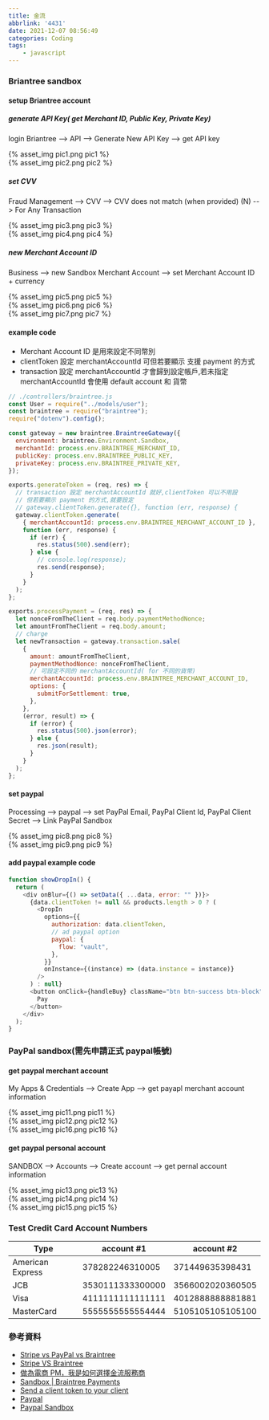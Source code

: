 ```yaml
---
title: 金流
abbrlink: '4431'
date: 2021-12-07 08:56:49
categories: Coding
tags:
	- javascript
---
```



### Briantree sandbox
#### setup Briantree account
##### generate API Key( get Merchant ID, Public Key, Private Key)
login Briantree --> API --> Generate New API Key --> get API key
<div style="max-width:1000px">
	{% asset_img pic1.png pic1 %}
</div>

<!--more-->

<div style="max-width:1000px">
	{% asset_img pic2.png pic2 %}
</div>

##### set CVV 
Fraud Management --> CVV --> CVV does not match (when provided) (N) --> For Any Transaction
<div style="max-width:1000px">
	{% asset_img pic3.png pic3 %}
</div>

<div style="max-width:1000px">
	{% asset_img pic4.png pic4 %}
</div>

##### new Merchant Account ID 
Business --> new Sandbox Merchant Account --> set Merchant Account ID + currency

<div style="max-width:1000px">
	{% asset_img pic5.png pic5 %}
</div>

<div style="max-width:1000px">
	{% asset_img pic6.png pic6 %}
</div>

<div style="max-width:1000px">
	{% asset_img pic7.png pic7 %}
</div>


#### example code 
+ Merchant Account ID 是用來設定不同幣別
+ clientToken 設定 merchantAccountId 可但若要顯示 支援 payment 的方式 
+ transaction 設定 merchantAccountId 才會歸到設定帳戶,若未指定 merchantAccountId 會使用 default account 和 貨幣
``` js
// ./controllers/braintree.js
const User = require("../models/user");
const braintree = require("braintree");
require("dotenv").config();

const gateway = new braintree.BraintreeGateway({
  environment: braintree.Environment.Sandbox,
  merchantId: process.env.BRAINTREE_MERCHANT_ID,
  publicKey: process.env.BRAINTREE_PUBLIC_KEY,
  privateKey: process.env.BRAINTREE_PRIVATE_KEY,
});

exports.generateToken = (req, res) => {
  // transaction 設定 merchantAccountId 就好,clientToken 可以不用設
  // 但若要顯示 payment 的方式,就要設定
  // gateway.clientToken.generate({}, function (err, response) {
  gateway.clientToken.generate(
    { merchantAccountId: process.env.BRAINTREE_MERCHANT_ACCOUNT_ID },
    function (err, response) {
      if (err) {
        res.status(500).send(err);
      } else {
        // console.log(response);
        res.send(response);
      }
    }
  );
};

exports.processPayment = (req, res) => {
  let nonceFromTheClient = req.body.paymentMethodNonce;
  let amountFromTheClient = req.body.amount;
  // charge
  let newTransaction = gateway.transaction.sale(
    {
      amount: amountFromTheClient,
      paymentMethodNonce: nonceFromTheClient,
      // 可設定不同的 merchantAccountId( for 不同的貨幣)
      merchantAccountId: process.env.BRAINTREE_MERCHANT_ACCOUNT_ID,
      options: {
        submitForSettlement: true,
      },
    },
    (error, result) => {
      if (error) {
        res.status(500).json(error);
      } else {
        res.json(result);
      }
    }
  );
};
```

#### set paypal 
Processing --> paypal --> set PayPal Email, PayPal Client Id, PayPal Client Secret --> Link PayPal Sandbox

<div style="max-width:1000px">
	{% asset_img pic8.png pic8 %}
</div>


<div style="max-width:1000px">
	{% asset_img pic9.png pic9 %}
</div>

#### add paypal example code 
``` js
function showDropIn() {
  return (
    <div onBlur={() => setData({ ...data, error: "" })}>
      {data.clientToken != null && products.length > 0 ? (
        <DropIn
          options={{
            authorization: data.clientToken,
            // ad paypal option
            paypal: {
              flow: "vault",
            },
          }}
          onInstance={(instance) => (data.instance = instance)}
        />
      ) : null}
      <button onClick={handleBuy} className="btn btn-success btn-block">
        Pay
      </button>
    </div>
  );
}
```


### PayPal sandbox(需先申請正式 paypal帳號)
#### get paypal merchant account 
My Apps & Credentials --> Create App --> get payapl merchant account information
<div style="max-width:1000px">
	{% asset_img pic11.png pic11 %}
</div>

<div style="max-width:1000px">
	{% asset_img pic12.png pic12 %}
</div>

<div style="max-width:1000px">
	{% asset_img pic16.png pic16 %}
</div>

#### get paypal personal account
SANDBOX --> Accounts --> Create account --> get pernal account information

<div style="max-width:1000px">
	{% asset_img pic13.png pic13 %}
</div>

<div style="max-width:1000px">
	{% asset_img pic14.png pic14 %}
</div>

<div style="max-width:1000px">
	{% asset_img pic15.png pic15 %}
</div>


### Test Credit Card Account Numbers
|Type|account #1|account #2|
|-----|--------|--------|
| American Express | 378282246310005 | 371449635398431 |
| JCB | 3530111333300000 | 3566002020360505 |
| Visa | 4111111111111111 | 4012888888881881 |
| MasterCard | 5555555555554444 | 5105105105105100 |


### 參考資料
+ [Stripe vs PayPal vs Braintree](https://rubygarage.org/blog/stripe-vs-braintree-vs-paypal-how-do-these-payment-platforms-compare)
+ [Stripe VS Braintree](https://www.merchantmaverick.com/stripe-vs-braintree/)
+ [做為電商 PM，我是如何選擇金流服務商](https://medium.com/kkdaytech/%E5%81%9A%E7%82%BA%E9%9B%BB%E5%95%86-pm-%E6%88%91%E6%98%AF%E5%A6%82%E4%BD%95%E9%81%B8%E6%93%87%E9%87%91%E6%B5%81%E6%9C%8D%E5%8B%99%E5%95%86-a81bc651f6a6)
+ [Sandbox | Braintree Payments](https://www.braintreepayments.com/sandbox)
+ [Send a client token to your client](https://developer.paypal.com/braintree/docs/start/hello-server/node)
+ [Paypal](https://www.paypal.com/tw/webapps/mpp/home) 
+ [Paypal Sandbox](ttps://developer.paypal.com/developer/accountsh/)

